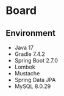 # Board

## Environment
- Java 17
- Gradle 7.4.2
- Spring Boot 2.7.0
- Lombok
- Mustache
- Spring Data JPA
- MySQL 8.0.29